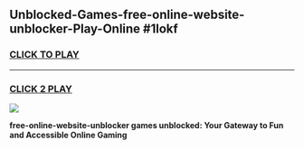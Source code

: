 
## Unblocked-Games-free-online-website-unblocker-Play-Online #1lokf
<h3>
<a href="https://news.freeplayer.one?title=free-online-website-unblocker&ref=3">CLICK TO PLAY</a></h3>
<hr>

<h3>
<a href="https://news.freeplayer.one?title=free-online-website-unblocker&ref=3">CLICK 2 PLAY</a>
  
</h3>

<a href="https://news.freeplayer.one?title=free-online-website-unblocker&ref=3"><img src="https://clearcache.store/games.png"></a>


**free-online-website-unblocker games unblocked: Your Gateway to Fun and Accessible Online Gaming**
